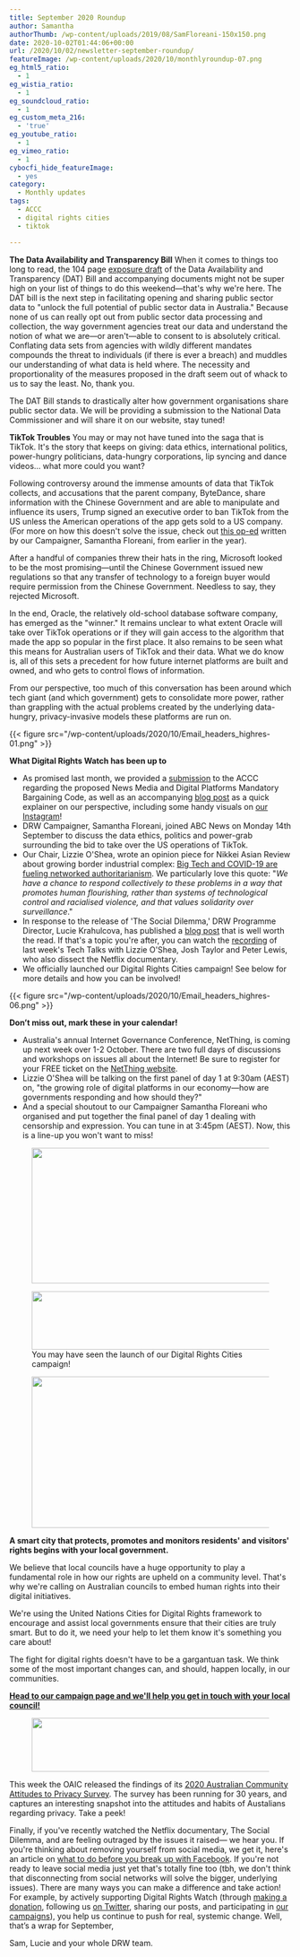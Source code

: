 ```yaml
---
title: September 2020 Roundup
author: Samantha
authorThumb: /wp-content/uploads/2019/08/SamFloreani-150x150.png
date: 2020-10-02T01:44:06+00:00
url: /2020/10/02/newsletter-september-roundup/
featureImage: /wp-content/uploads/2020/10/monthlyroundup-07.png
eg_html5_ratio:
  - 1
eg_wistia_ratio:
  - 1
eg_soundcloud_ratio:
  - 1
eg_custom_meta_216:
  - 'true'
eg_youtube_ratio:
  - 1
eg_vimeo_ratio:
  - 1
cybocfi_hide_featureImage:
  - yes
category:
  - Monthly updates
tags:
  - ACCC
  - digital rights cities
  - tiktok

---
```

**The Data Availability and Transparency Bill**
When it comes to things too long to read, the 104 page [exposure draft][1] of the Data Availability and Transparency (DAT) Bill and accompanying documents might not be super high on your list of things to do this weekend—that's why we're here.
The DAT bill is the next step in facilitating opening and sharing public sector data to "unlock the full potential of public sector data in Australia." Because none of us can really opt out from public sector data processing and collection, the way government agencies treat our data and understand the notion of what we are—or aren't—able to consent to is absolutely critical. Conflating data sets from agencies with wildly different mandates compounds the threat to individuals (if there is ever a breach) and muddles our understanding of what data is held where. The necessity and proportionality of the measures proposed in the draft seem out of whack to us to say the least. No, thank you.

The DAT Bill stands to drastically alter how government organisations share public sector data. We will be providing a submission to the National Data Commissioner and will share it on our website, stay tuned!

**TikTok Troubles**
You may or may not have tuned into the saga that is TikTok. It's the story that keeps on giving: data ethics, international politics, power-hungry politicians, data-hungry corporations, lip syncing and dance videos… what more could you want?

Following controversy around the immense amounts of data that TikTok collects, and accusations that the parent company, ByteDance, share information with the Chinese Government and are able to manipulate and influence its users, Trump signed an executive order to ban TikTok from the US unless the American operations of the app gets sold to a US company. (For more on how this doesn't solve the issue, check out [this op-ed][2] written by our Campaigner, Samantha Floreani, from earlier in the year).

After a handful of companies threw their hats in the ring, Microsoft looked to be the most promising—until the Chinese Government issued new regulations so that any transfer of technology to a foreign buyer would require permission from the Chinese Government. Needless to say, they rejected Microsoft.

In the end, Oracle, the relatively old-school database software company, has emerged as the "winner." It remains unclear to what extent Oracle will take over TikTok operations or if they will gain access to the algorithm that made the app so popular in the first place. It also remains to be seen what this means for Australian users of TikTok and their data. What we do know is, all of this sets a precedent for how future internet platforms are built and owned, and who gets to control flows of information.

From our perspective, too much of this conversation has been around which tech giant (and which government) gets to consolidate more power, rather than grappling with the actual problems created by the underlying data-hungry, privacy-invasive models these platforms are run on.

<div class="wp-block-image">
{{< figure src="/wp-content/uploads/2020/10/Email_headers_highres-01.png" >}}
</div>

**What Digital Rights Watch has been up to**

  * As promised last month, we provided a [submission][3] to the ACCC regarding the proposed News Media and Digital Platforms Mandatory Bargaining Code, as well as an accompanying [blog post][4] as a quick explainer on our perspective, including some handy visuals on [our Instagram][5]!
  * DRW Campaigner, Samantha Floreani, joined ABC News on Monday 14th September to discuss the data ethics, politics and power-grab surrounding the bid to take over the US operations of TikTok.
  * Our Chair, Lizzie O'Shea, wrote an opinion piece for Nikkei Asian Review about growing border industrial complex: [Big Tech and COVID-19 are fueling networked authoritarianism][6]. We particularly love this quote: "_We have a chance to respond collectively to these problems in a way that promotes human flourishing, rather than systems of technological control and racialised violence, and that values solidarity over surveillance_."
  * In response to the release of 'The Social Dilemma,' DRW Programme Director, Lucie Krahulcova, has published a [blog post][7] that is well worth the read. If that's a topic you're after, you can watch the [recording][8] of last week's Tech Talks with Lizzie O'Shea, Josh Taylor and Peter Lewis, who also dissect the Netflix documentary.
  * We officially launched our Digital Rights Cities campaign! See below for more details and how you can be involved!

<div class="wp-block-image">
{{< figure src="/wp-content/uploads/2020/10/Email_headers_highres-06.png" >}}
</div>

**Don&#8217;t miss out, mark these in your calendar!**

  * Australia's annual Internet Governance Conference, NetThing, is coming up next week over 1-2 October. There are two full days of discussions and workshops on issues all about the Internet! Be sure to register for your FREE ticket on the [NetThing website][9].
  * Lizzie O'Shea will be talking on the first panel of day 1 at 9:30am (AEST) on, "the growing role of digital platforms in our economy—how are governments responding and how should they?"
  * And a special shoutout to our Campaigner Samantha Floreani who organised and put together the final panel of day 1 dealing with censorship and expression. You can tune in at 3:45pm (AEST). Now, this is a line-up you won't want to miss!

<div class="wp-block-image">
  <figure class="aligncenter size-large is-resized"><img loading="lazy" decoding="async" src="/wp-content/uploads/2020/10/Netthing_inclusionpanel.png" alt="" class="wp-image-7299" width="484" height="242" srcset="/wp-content/uploads/2020/10/Netthing_inclusionpanel.png 1024w, /wp-content/uploads/2020/10/Netthing_inclusionpanel-300x150.png 300w, /wp-content/uploads/2020/10/Netthing_inclusionpanel-768x384.png 768w" sizes="(max-width: 484px) 100vw, 484px" /></figure>
</div>

<div class="wp-block-image">
  <figure class="aligncenter size-large is-resized"><img loading="lazy" decoding="async" src="/wp-content/uploads/2020/10/Email_headers_highres-03-1024x171.png" alt="" class="wp-image-7300" width="621" height="104" srcset="/wp-content/uploads/2020/10/Email_headers_highres-03-1024x171.png 1024w, /wp-content/uploads/2020/10/Email_headers_highres-03-300x50.png 300w, /wp-content/uploads/2020/10/Email_headers_highres-03-768x128.png 768w, /wp-content/uploads/2020/10/Email_headers_highres-03-1536x256.png 1536w, /wp-content/uploads/2020/10/Email_headers_highres-03-2048x342.png 2048w" sizes="(max-width: 621px) 100vw, 621px" /><figcaption>You may have seen the launch of our Digital Rights Cities campaign!<br /></figcaption></figure>
</div>

<div class="wp-block-image">
  <figure class="aligncenter size-large is-resized"><img loading="lazy" decoding="async" src="/wp-content/uploads/2020/10/WEB_FB_BANNER_withtext_HIGHRES-02-1024x576.png" alt="" class="wp-image-7301" width="479" height="270" srcset="/wp-content/uploads/2020/10/WEB_FB_BANNER_withtext_HIGHRES-02-1024x576.png 1024w, /wp-content/uploads/2020/10/WEB_FB_BANNER_withtext_HIGHRES-02-300x169.png 300w, /wp-content/uploads/2020/10/WEB_FB_BANNER_withtext_HIGHRES-02-768x432.png 768w, /wp-content/uploads/2020/10/WEB_FB_BANNER_withtext_HIGHRES-02-1536x864.png 1536w, /wp-content/uploads/2020/10/WEB_FB_BANNER_withtext_HIGHRES-02-2048x1152.png 2048w" sizes="(max-width: 479px) 100vw, 479px" /></figure>
</div>

**A smart city that protects, promotes and monitors residents' and visitors' rights begins with your local government.**

We believe that local councils have a huge opportunity to play a fundamental role in how our rights are upheld on a community level. That's why we're calling on Australian councils to embed human rights into their digital initiatives.

We're using the United Nations Cities for Digital Rights framework to encourage and assist local governments ensure that their cities are truly smart. But to do it, we need your help to let them know it's something you care about!

The fight for digital rights doesn't have to be a gargantuan task. We think some of the most important changes can, and should, happen locally, in our communities.

[**Head to our campaign page and we'll help you get in touch with your local council!**][10]

<div class="wp-block-image">
  <figure class="aligncenter size-large is-resized"><img loading="lazy" decoding="async" src="/wp-content/uploads/2020/10/Email_headers_highres-02-1024x171.png" alt="" class="wp-image-7302" width="579" height="96" srcset="/wp-content/uploads/2020/10/Email_headers_highres-02-1024x171.png 1024w, /wp-content/uploads/2020/10/Email_headers_highres-02-300x50.png 300w, /wp-content/uploads/2020/10/Email_headers_highres-02-768x128.png 768w, /wp-content/uploads/2020/10/Email_headers_highres-02-1536x256.png 1536w, /wp-content/uploads/2020/10/Email_headers_highres-02-2048x342.png 2048w" sizes="(max-width: 579px) 100vw, 579px" /></figure>
</div>

This week the OAIC released the findings of its [2020 Australian Community Attitudes to Privacy Survey][11]. The survey has been running for 30 years, and captures an interesting snapshot into the attitudes and habits of Austalians regarding privacy. Take a peek!

Finally, if you've recently watched the Netflix documentary, The Social Dilemma, and are feeling outraged by the issues it raised— we hear you. If you're thinking about removing yourself from social media, we get it, here's an article on [what to do before you break up with Facebook][12]. If you're not ready to leave social media just yet that's totally fine too (tbh, we don't think that disconnecting from social networks will solve the bigger, underlying issues). There are many ways you can make a difference and take action! For example, by actively supporting Digital Rights Watch (through [making a donation][13], following us [on Twitter][14], sharing our posts, and participating in [our campaigns][15]), you help us continue to push for real, systemic change.
Well, that&#8217;s a wrap for September,

Sam, Lucie and your whole DRW team.

 [1]: https://u1584542.ct.sendgrid.net/ss/c/atcYNHk4Eh2YdGnwBh-YDA2XqZ4BvKfwqMjhJ3bRLIppcYPJx_bns_axIHLV2hZHCg2HKGacmdLRmLClMiF9o4MLS-3l-_v-w1OO3Z8f-V9S3P8dawS_iO5Pvd_k9zc3eaYJKHRdfPYcMmkUKCBFaVnqppMA5v0ZnB5HhZZmjGBaHC2IbmwwEGJS8Th3xQMLQitx-Jo_ScwNBoQfQ_zGzB4I-ikq4cM32K1uYBfotHRforme0yGxFr6kiowztBrX2TemWtENJypudffxF2XC8FNKLYaSQ1aLzVpGgJrFNns/35h/THqqqrIgRbaFcZmRTaKWsQ/h0/OcJ0WXyBBQKIP4-OCNpnwLAvatAlWQ7E9MGvup9FRuA
 [2]: https://u1584542.ct.sendgrid.net/ss/c/atcYNHk4Eh2YdGnwBh-YDL2pqlARv2wBshrgOqWkXMHPoixLR5mf6lOc5b8ZdTDh__6naO2X6yIAmqMxJlil3-LzZ2nm7kQ014D6afJmoVwi7_xg0ddkae_lPTWsyaLN2R0gMIz8mE2iVD2JlVQMm04meatuT-FogkQKbsIxoLltA3kEU1FqYkR44VIPV4I1HyP6i3YpOt2phUo7TgTZRUy-JgkIw0ZMojUUgIXZXwbCasX9YV9ncoVvYuGtBiSOn21TpLRPc2jp-AQKEQ4YfoBy9X-7WpQYP9K0zwxiQ52o_jLXydsE3CmOfdaeTwOdokv4xjxqNfFwyrRfFKiuZOhlcWUQ_8yhnyUld_4Dd9z_3XFP7fYFGLaDjLzYl2qI1sKYnb2DDSBdoS0SU9hFKUX26EbXRUgH0oshnKCb31k/35h/THqqqrIgRbaFcZmRTaKWsQ/h1/RRss_nABr3rsv8EeeYFJjIhUmXz1tmH5yPjsSRWOD4c
 [3]: https://u1584542.ct.sendgrid.net/ss/c/CMxF4nARlf6wAFa1PSfv0mmZ9RIuK0LyVv5J0Wo3jtLbQYuZN58BSDpHzW6ON_XefmyGbUhlRMw2o37XHlDr1Hu2oOybR0dSQKPcDp05PRnQIM0986xLkUtAm49hUUxonawl5CkKKKN3Q4FND-qIZA9izJp3P86E0lYq9pJWapSDHSEOPOVCvGQKPH4XjRlVF1XaXKi4gOXrfBtyMRlrgUQXFCHmMUjyGJS1zhr1ZXyhxP7BXH_VjsnqNP4CaDp7D1Pz6ixpeYErTDq8OUzasFJwzU9fF7i8Gg7wZyiPDwufhj-ufYOhYFiIL8D8R1F89cUB78NKgO9H_AEQJeFLYVpfvKXAVpI-KlU2lg_rx74/35h/THqqqrIgRbaFcZmRTaKWsQ/h2/9lnS6b4aKTYdLkMn5LfzB7dWPjZLABdgx_eg5kChhho
 [4]: https://u1584542.ct.sendgrid.net/ss/c/CMxF4nARlf6wAFa1PSfv0mmZ9RIuK0LyVv5J0Wo3jtLbQYuZN58BSDpHzW6ON_Xe_Jin93oFEiss0xl3Wv5mQyzLep4TS1Bk61Crl1OOPXuMn14ii5c8JmXEo0YA77X8g2drXwuJZUcc2CnXtt_GerktYPx1WQ3k7zjwaHLiHtN4cdI6lTgUmM3pN3oTcIAllG_smse2mwywCFLRamQ8Rk9wDrtz1r7tJzsu_iVBP9dGuzoBcIfLwfMydDnOR5Cm0ObY5qP0TRbwwkhsTHR8vovYo3l-a7m4nFPMnn0tw-74QUsX9FbfEyfdqSZaDFI8dVnpIvQU_tjBtlJWyT2hI0aUtr_dBdfzkezkQNFBCQ0/35h/THqqqrIgRbaFcZmRTaKWsQ/h3/W0TYxpjkbjPDVc0SfT59CqFcICD-hKBPhmGwyflQTuc
 [5]: https://u1584542.ct.sendgrid.net/ss/c/atcYNHk4Eh2YdGnwBh-YDE-osrDsyUs4KS0eRiq-k7SjmczmnzaU6AnmsP1xH7AWxdCItM19GOboCZB9nZ6hUgcK_4FQLtE7Vo9MO52YVvdtTb5X3sLnipnfdVKl_J4AIxCd0ly5k--k-zaNJEhkvKaR7Q4KCM8ZyJ4-Wv12WR_0u1lziDntaOk-wrMZrllzOCBm_tS5uWN5Em7JHMCkGaggrNvy4-QUwubxgbBEY63IXu0bBkM5MRaIElwrpubUPGSQSI8xyTyAzRVAJxDPOQ/35h/THqqqrIgRbaFcZmRTaKWsQ/h4/qDL9aKN4X9RirfepXm4dk1ere8mXls2zqGq5EMeYypU
 [6]: https://u1584542.ct.sendgrid.net/ss/c/P8Elou2Rvc0qoMPEUZrMXVeji1rgn2bhZTfflY7dcE-egZheiRAHbLqmiezl0NtsTX9rkPDoYtbW63RNEXrfqbA54y1LAhqamMoyupPe71RRELjdyq_P6qJUtGhEaYVj58OrKmCs5o8xtKRBVjbUrWFX0fKHeOjKoFMNpeORJYYSjqsmjhrWf99XVbQoDG5ZMY-hrqo4rJ5uaFAGh2Y-3kKRqDVFNASU5GJEuEh2CjkFOTd--pyJfNpk1SOajqRwPh6Tm5FdCOifASJllVt1tlY9hfqFbhxectspfDxMnfjp7nX5CXhVXLYm7lTQnkd3cIKd7a3A2QENFF8ONfuXTg/35h/THqqqrIgRbaFcZmRTaKWsQ/h5/dHToMsR26KgLdnxWSZ2tb-O50WFse0-q_LOW08R0pSk
 [7]: https://u1584542.ct.sendgrid.net/ss/c/tTBUZwcBH_2q13Ow12s-jYjniiw5gMV66XhE3W7p8lN6lekBubVG5IgF2fldvFjVkgPXsOovzJDIjcBorrBhjmkqF1MgZaIMTxhcULmqWFGuDMMx1yRMLJhE8gddqFR_2KUS6Y1THeqOy4v1_78DP_CdtdISqDO9nCl6LeGolXEl3ePivJHs33a6n6y8s44UG2US3yUdDJklRH5i-hBwWAJqktZy3iEsf4AiyfA8Zm8KgIYCceUoRpsv597agfZh5coiH8hmeFpCrraKO9_k9D4cOl9hNdx27Kn6tTMf4Y4R_6BpL1Rl6on3ZrsIrE0n0Sm98uVrMWjPHicqSv0_yucoOXKit8hubr7JGoZ4Hko/35h/THqqqrIgRbaFcZmRTaKWsQ/h6/ujjJp8O1EmrWhymiI29jU3TQ63bfxdGc3O-iboH0qmw
 [8]: https://u1584542.ct.sendgrid.net/ss/c/P8Elou2Rvc0qoMPEUZrMXQOdkwYPfWp1lSbdBGL8OQkZBIAwRpAMXO0VP8S7qG9nNG5lCwcrbUcWp0cPDkPYnjrxbasxULctriVpbySv_gkuFSCJnv0SNxRwiIMtEC9uJskD8wVgOsdyWx3aiR8VYGHykt5T0mOnRGvzY1oyl9wcz8bZNqkiGs5xziCxp4FFe5pzUUOYrPGZW8zI0cF6iNLm2zYWbttyWutWb9lsqdwMcCARw4c-GYRz6SfbF_qVKkbIvUwJmiMhWKpO_tvtJamNfZEEeKoHxFiIxD3qBYVF_9UtaEnwpkfYJglTOOc0/35h/THqqqrIgRbaFcZmRTaKWsQ/h7/9JprRjYaOkplKNsUyP9UQaOR8V3cPK4Eu_77jEWX1Bw
 [9]: https://u1584542.ct.sendgrid.net/ss/c/atcYNHk4Eh2YdGnwBh-YDHhKSmRxDHpabaupyCgv9-SehXa-YmRWth0SDOwkyHErDx-1gSQqVJx7WByALD4goicfYDjCP337MUQHX_lVFqQo1Mphy83oTVMkSQS2DdzaIi4cFgJcjsx33r_SpzQUHV3rqlQEhgEA0S5XWINzh0wTcOgTIiRb3ggKhq1sqwnai7JGtA6MxDRo1VTk7PaJTAuy1N593m0DLkLbOXOdGEQS_afKFCi450WklCK7Caxy/35h/THqqqrIgRbaFcZmRTaKWsQ/h8/so7Y3pjN-hNIOmzmLFYmBQ96dRhPKiuRNjdhuq3GKvo
 [10]: https://u1584542.ct.sendgrid.net/ss/c/CMxF4nARlf6wAFa1PSfv0mmZ9RIuK0LyVv5J0Wo3jtL9zDCozQJIpak6JF85iW0bT7Pqf12R0Xw443jRNpS4cnm5kzCaoUlqNw9v7wvGZA9sgh7I3y3iux-ainrFNgPVnqbHf3pMtWOVB9oIZAS13a6Ajnu57F1OetJjuzVglBQq-7E30uBGAmvla5WzhaHzJn2gNneVnaLD9XogdeH4vn_wVNsGXc8nzGaPXFGRZMBG96fInxJQY1JlM97z_EBoewnZKOLhWk7m0rcN7kAlLQ/35h/THqqqrIgRbaFcZmRTaKWsQ/h10/lOXsOz8tJQURnAVX2y6VkKLjxv2J2eWBJHU2DB4XVS8
 [11]: https://u1584542.ct.sendgrid.net/ss/c/atcYNHk4Eh2YdGnwBh-YDMjy9orlly-Dbl0TusCimmM2ZPmIt1bar1kqsaxfRGn3nl829SToZtLMtpPblkvK9E6LjtDouToFN2kU65847GWeQ6zedrqgXhwhO21ycwxBOdBAdebAUuM5f3gntVx18r_0GhtEHUfzNrdmwqEfKOjXQ6OBnSygQ3hzp2OOzUxAUmi7T9tLq_8yTj2pWLDMsyk4d3Jv9BMG0FUwdMCHnrtR45FpNjpIC6_4ywm6VIoud17I158u7bVmgt8jqWYP3Mcf6BxXLiq5a27gIL6oCv1669FeAgWn4AWMAPN-g4TVzq2BZ8pWPkLfQw9Y9VRmiZJK_CGgTrKm9qaRwmpsRUn1y6uYbbqL7i4NvVlmw5XxJhVNCvrWFkk7VlNYtUG1rqfEO6610W4qhLVTZBO0ZM3Thzj1v6L5vd9nLOm7bY8f/35h/THqqqrIgRbaFcZmRTaKWsQ/h11/_3GJ2j4qLOK3CmOugildxJfY6qSQ-MtPkVUa1OgwgLc
 [12]: https://u1584542.ct.sendgrid.net/ss/c/tTBUZwcBH_2q13Ow12s-jSVH9WXMSkxQ2NiCSK4XGtuSrIQ1JUd624HhOFykJt615nfTdeairYL5TsbqmZtwfs8j_ychpAowTjTX3QMVXv-lkkfzlwo9RzbhTORxE5hOucbip4jq76S9Ibbi1SiapgAmB2pKxMeMrLg2enDwaQvvqs_sDa2r15Y4N_LH3O3Aho8EG860E7cOqN_lXuWyQmNyaQ1k7ZOykl0x69qTbUMSvTUobMSLZyzSMkCk1-62xShz0q4palzcCt6f8WIJO07JxsBNJL9kUw95RaUWJT4/35h/THqqqrIgRbaFcZmRTaKWsQ/h12/bscloAtPGQoo0Q0Y62X0ja63HF6BR25mPDHvq45k5ac
 [13]: https://u1584542.ct.sendgrid.net/ss/c/CMxF4nARlf6wAFa1PSfv0mmZ9RIuK0LyVv5J0Wo3jtJsV6xN7tO3CeYP45h5dK3P2zEiqGNyXZOeIanGZOAWDByGxNw3bST1_mq4QxdqBBPennFoHBFTwfa05XNPHkQel8czQpUpiW-_-cl1_vhuAouDJcWlYC7N_7dSaP9bcF1d9N-uk9cSYwknqaz8AQM_PvuEzqmgM7G3-geJKwKEXdH1eg7ibop39zzk1EfPNKZP7cjEe9MxbKQCKzWi8wuLya5sJuXt6xakMqwoX7a6Gg/35h/THqqqrIgRbaFcZmRTaKWsQ/h13/lqYPozdOLlSaA0WnPJMv8LBtORkiXaJbFN_oExhHgfg
 [14]: https://u1584542.ct.sendgrid.net/ss/c/dSCQfi9FLISmU3ZE3bfPhlSBN6XYeCKzaLLHWVkJ-A--sWVcZ32Mid_yyN035Y6hXhUnnEc_Jwr_9rVOvRhBO14CPv-y_U6wuIKtxmoquIN1ERo40b31PATVpp17oaePOBzoRHUozPbzbbCju5Y_suAmYOkGKfZHMv3MmDNt09TkR-qZasur1JS-MXqcu6DJEm11kFuW8V0EhRzhwx5eHhLMPdlMpzCed2WpLUtF6ix5-Szr2---NUGsYm9KHFlA/35h/THqqqrIgRbaFcZmRTaKWsQ/h14/j4waQjgwbxT0ZgaG_sGpC7tPiigYxnz8vulH5056EP8
 [15]: https://u1584542.ct.sendgrid.net/ss/c/CMxF4nARlf6wAFa1PSfv0mmZ9RIuK0LyVv5J0Wo3jtIjaXna7VQQIiv_KDJSxPUM4pGsDl8U4fEqZa8C9Rp6iaO_K0CDjhLF1xfvmm6yenyXeW7UZwRaS6KfAOtTPLD1kyAbROoLrrzSj1XDv3tu19h2kAol7N4d_atcKsGi-Ud2NufGxfRPJaf_6LnTjEApduB7O0181A3oGNIpLFVW1eDzb8RClfuyQDcYLKAaOJ3VCg32eCoNGfZHn512CWjbgkvaFlF53rUJ9SRnAGsUNEy8JGvjWi80gwcwEf9Zplw/35h/THqqqrIgRbaFcZmRTaKWsQ/h15/XBgZIrCxWZMmYbT9vhQA0KMKLP463noXvveQYQqzXwM
